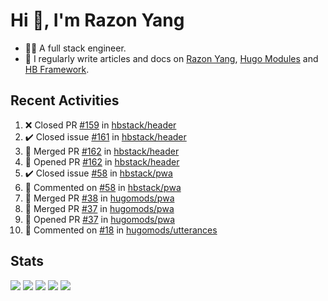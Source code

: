 # Hi 👋, I'm Razon Yang

<!--
![Visitors](https://komarev.com/ghpvc/?username=razonyang&label=visitors&color=0e75b6&style=flat-square)
![GitHub User's stars](https://img.shields.io/github/stars/razonyang?style=flat-square)
[![Website](https://img.shields.io/website?style=flat-square&url=https%3A%2F%2Frazonyang.com%2F)](https://razonyang.com/)
![GitHub followers](https://img.shields.io/github/followers/razonyang?style=flat-square)
-->

- 👨‍💻 A full stack engineer.
- 📝 I regularly write articles and docs on [Razon Yang](https://razonyang.com), [Hugo Modules](https://hugomods.com) and [HB Framework](https://hb.hugomods.com).

## Recent Activities

<!--RECENT_ACTIVITY:start-->
1. ❌ Closed PR [#159](https://github.com/hbstack/header/pull/159) in [hbstack/header](https://github.com/hbstack/header)<br>
2. ✔️ Closed issue [#161](https://github.com/hbstack/header/issues/161) in [hbstack/header](https://github.com/hbstack/header)<br>
3. 🎉 Merged PR [#162](https://github.com/hbstack/header/pull/162) in [hbstack/header](https://github.com/hbstack/header)<br>
4. 💪 Opened PR [#162](https://github.com/hbstack/header/pull/162) in [hbstack/header](https://github.com/hbstack/header)<br>
5. ✔️ Closed issue [#58](https://github.com/hbstack/pwa/issues/58) in [hbstack/pwa](https://github.com/hbstack/pwa)<br>
6. 💬 Commented on [#58](https://github.com/hbstack/pwa/issues/58#issuecomment-1665285147) in [hbstack/pwa](https://github.com/hbstack/pwa)<br>
7. 🎉 Merged PR [#38](https://github.com/hugomods/pwa/pull/38) in [hugomods/pwa](https://github.com/hugomods/pwa)<br>
8. 🎉 Merged PR [#37](https://github.com/hugomods/pwa/pull/37) in [hugomods/pwa](https://github.com/hugomods/pwa)<br>
9. 💪 Opened PR [#37](https://github.com/hugomods/pwa/pull/37) in [hugomods/pwa](https://github.com/hugomods/pwa)<br>
10. 💬 Commented on [#18](https://github.com/hugomods/utterances/issues/18#issuecomment-1664968543) in [hugomods/utterances](https://github.com/hugomods/utterances)<br>
<!--RECENT_ACTIVITY:end-->

## Stats

![](https://github-profile-summary-cards.vercel.app/api/cards/profile-details?username=razonyang&theme=github)
![](https://github-profile-summary-cards.vercel.app/api/cards/repos-per-language?username=razonyang&theme=github)
![](https://github-profile-summary-cards.vercel.app/api/cards/most-commit-language?username=razonyang&theme=github)
![](https://github-profile-summary-cards.vercel.app/api/cards/stats?username=razonyang&theme=github)
![](https://github-profile-summary-cards.vercel.app/api/cards/productive-time?username=razonyang&theme=github)

<!--more
## Projects

[![Hugo Bootstrap Theme](https://github-readme-stats.vercel.app/api/pin/?username=razonyang&repo=hugo-theme-bootstrap)](https://github.com/razonyang/hugo-theme-bootstrap)
[![CleverGo](https://github-readme-stats.vercel.app/api/pin/?username=clevergo&repo=clevergo)](https://github.com/clevergo/clevergo)
[![Hugo Bootstrap Theme Skeleton](https://github-readme-stats.vercel.app/api/pin/?username=razonyang&repo=hugo-theme-bootstrap-skeleton)](https://github.com/razonyang/hugo-theme-bootstrap-skeleton)
[![HugoPress](https://github-readme-stats.vercel.app/api/pin/?username=hugomods&repo=hugopress)](https://github.com/hugomods/hugopress)
[![Hugo Search Module](https://github-readme-stats.vercel.app/api/pin/?username=hugomods&repo=search)](https://github.com/hugomods/search)
[![Hugo Images Module](https://github-readme-stats.vercel.app/api/pin/?username=hugomods&repo=images)](https://github.com/hugomods/images)
[![Hugo Bootstrap Framework](https://github-readme-stats.vercel.app/api/pin/?username=hbstack&repo=hb)](https://github.com/hbstack/hb)
[![Hugo Docker Images](https://github-readme-stats.vercel.app/api/pin/?username=hugomods&repo=docker)](https://github.com/hugomods/docker)
[![Hugo Base Module](https://github-readme-stats.vercel.app/api/pin/?username=razonyang&repo=hugo-mod-base)](https://github.com/razonyang/hugo-mod-base)
[![Hugo Icons Module](https://github-readme-stats.vercel.app/api/pin/?username=razonyang&repo=hugo-mod-icons)](https://github.com/razonyang/hugo-mod-icons)
[![Hugo SEO Module](https://github-readme-stats.vercel.app/api/pin/?username=razonyang&repo=hugo-mod-seo)](https://github.com/razonyang/hugo-mod-seo)
[![Hugo Code Block Panel Module](https://github-readme-stats.vercel.app/api/pin/?username=razonyang&repo=hugo-mod-code-block-panel)](https://github.com/razonyang/hugo-mod-code-block-panel)
[![Hugo Gravatar Module](https://github-readme-stats.vercel.app/api/pin/?username=razonyang&repo=hugo-mod-gravatar)](https://github.com/razonyang/hugo-mod-gravatar)
[![Hugo Giscus Module](https://github-readme-stats.vercel.app/api/pin/?username=razonyang&repo=hugo-mod-giscus)](https://github.com/razonyang/hugo-mod-giscus)
[![Hugo Utterances Module](https://github-readme-stats.vercel.app/api/pin/?username=razonyang&repo=hugo-mod-utterances)](https://github.com/razonyang/hugo-mod-utterances)
[![Yii2 Application Template](https://github-readme-stats.vercel.app/api/pin/?username=razonyang&repo=yii2-app-template)](https://github.com/razonyang/yii2-app-template)
[![Yii2 Vue Admin](https://github-readme-stats.vercel.app/api/pin/?username=razonyang&repo=yii2-vue-admin)](https://github.com/razonyang/yii2-vue-admin)
[![Go FastRouter](https://github-readme-stats.vercel.app/api/pin/?username=razonyang&repo=fastrouter)](https://github.com/razonyang/fastrouter)
[![CleverGo JSend](https://github-readme-stats.vercel.app/api/pin/?username=clevergo&repo=jsend)](https://github.com/clevergo/jsend)
-->
